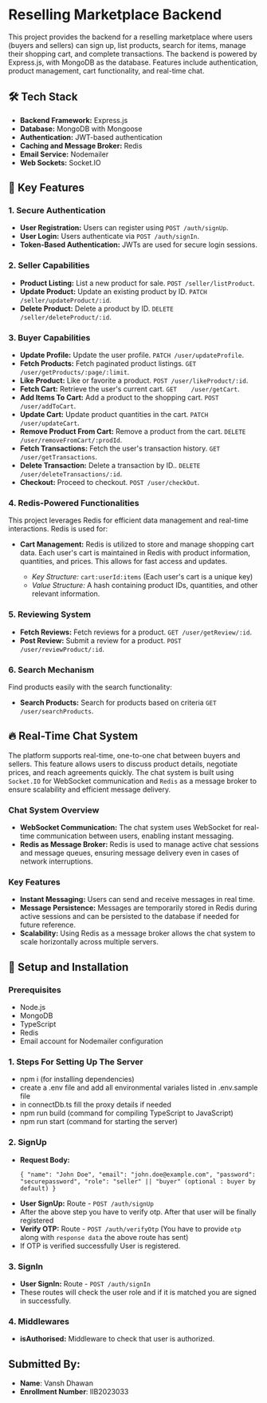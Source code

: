 # Reselling Marketplace Backend

This project provides the backend for a reselling marketplace where users (buyers and sellers) can sign up, list products, search for items, manage their shopping cart, and complete transactions. The backend is powered by Express.js, with MongoDB as the database. Features include authentication, product management, cart functionality, and real-time chat.

## 🛠️ Tech Stack

- **Backend Framework:** Express.js
- **Database:** MongoDB with Mongoose
- **Authentication:** JWT-based authentication
- **Caching and Message Broker:** Redis
- **Email Service:** Nodemailer
- **Web Sockets:** Socket.IO

## 🔐 Key Features

### 1. Secure Authentication

- **User Registration:** Users can register using `POST /auth/signUp`.
- **User Login:** Users authenticate via `POST /auth/signIn`.
- **Token-Based Authentication:** JWTs are used for secure login sessions.

### 2. Seller Capabilities

- **Product Listing:** List a new product for sale. `POST /seller/listProduct`.
- **Update Product:** Update an existing product by ID. `PATCH /seller/updateProduct/:id`.	
- **Delete Product:** Delete a product by ID. `DELETE /seller/deleteProduct/:id`.

### 3. Buyer Capabilities

- **Update Profile:** Update the user profile. `PATCH /user/updateProfile`.	
- **Fetch Products:** Fetch paginated product listings. `GET /user/getProducts/:page/:limit`.
- **Like Product:** Like or favorite a product. `POST /user/likeProduct/:id`.
- **Fetch Cart:** Retrieve the user's current cart. `GET 	/user/getCart`.
- **Add Items To Cart:** Add a product to the shopping cart. `POST /user/addToCart`.
- **Update Cart:** Update product quantities in the cart. `PATCH /user/updateCart`.
- **Remove Product From Cart:** Remove a product from the cart. `DELETE /user/removeFromCart/:prodId`.
- **Fetch Transactions:** Fetch the user's transaction history. `GET /user/getTransactions`.
- **Delete Transaction:** Delete a transaction by ID.. `DELETE /user/deleteTransactions/:id`.
- **Checkout:** Proceed to checkout. `POST /user/checkOut`.

### 4. Redis-Powered Functionalities

This project leverages Redis for efficient data management and real-time interactions. Redis is used for:

- **Cart Management:** Redis is utilized to store and manage shopping cart data. Each user's cart is maintained in Redis with product information, quantities, and prices. This allows for fast access and updates.
  
  - *Key Structure:* `cart:userId:items` (Each user's cart is a unique key)
  - *Value Structure:* A hash containing product IDs, quantities, and other relevant information.

### 5. Reviewing System

- **Fetch Reviews:** Fetch reviews for a product. `GET /user/getReview/:id`.
- **Post Review:** Submit a review for a product. `POST /user/reviewProduct/:id`.

### 6. Search Mechanism

Find products easily with the search functionality:

- **Search Products:** Search for products based on criteria `GET /user/searchProducts`.

## 🔥 Real-Time Chat System

The platform supports real-time, one-to-one chat between buyers and sellers. This feature allows users to discuss product details, negotiate prices, and reach agreements quickly. The chat system is built using `Socket.IO` for WebSocket communication and `Redis` as a message broker to ensure scalability and efficient message delivery.

### Chat System Overview

- **WebSocket Communication:** The chat system uses WebSocket for real-time communication between users, enabling instant messaging.
- **Redis as Message Broker:** Redis is used to manage active chat sessions and message queues, ensuring message delivery even in cases of network interruptions.

### Key Features

- **Instant Messaging:** Users can send and receive messages in real time.
- **Message Persistence:** Messages are temporarily stored in Redis during active sessions and can be persisted to the database if needed for future reference.
- **Scalability:** Using Redis as a message broker allows the chat system to scale horizontally across multiple servers.

## 🚀 Setup and Installation

### Prerequisites

- Node.js
- MongoDB
- TypeScript
- Redis
- Email account for Nodemailer configuration

###  1. Steps For Setting Up The Server
- npm i (for installing dependencies)
- create a .env file and add  all environmental variales listed in .env.sample file
- in connectDb.ts fill the proxy details if needed
- npm run build (command for compiling TypeScript to JavaScript)
- npm run start (command for starting the server)

### 2. SignUp
- **Request Body:** <pre>`{
                                        "name": "John Doe",
                                        "email": "john.doe@example.com",
                                        "password": "securepassword",
                                        "role": "seller" || "buyer" (optional : buyer by default)
                                      }`</pre>
- **User SignUp:** Route - `POST /auth/signUp`
- After the above step you have to verify otp. After that user will be finally registered
- **Verify OTP:** Route - `POST /auth/verifyOtp` (You have to provide `otp` along with `response data` the above route has sent)
- If OTP is verified successfully User is registered.

### 3. SignIn
- **User SignIn:** Route - `POST /auth/signIn`
- These routes will check the user role and if it is matched you are signed in successfully.

### 4. Middlewares
- **isAuthorised:** Middleware to check that user is authorized.

## Submitted By:
- **Name**: Vansh Dhawan
- **Enrollment Number**: IIB2023033
